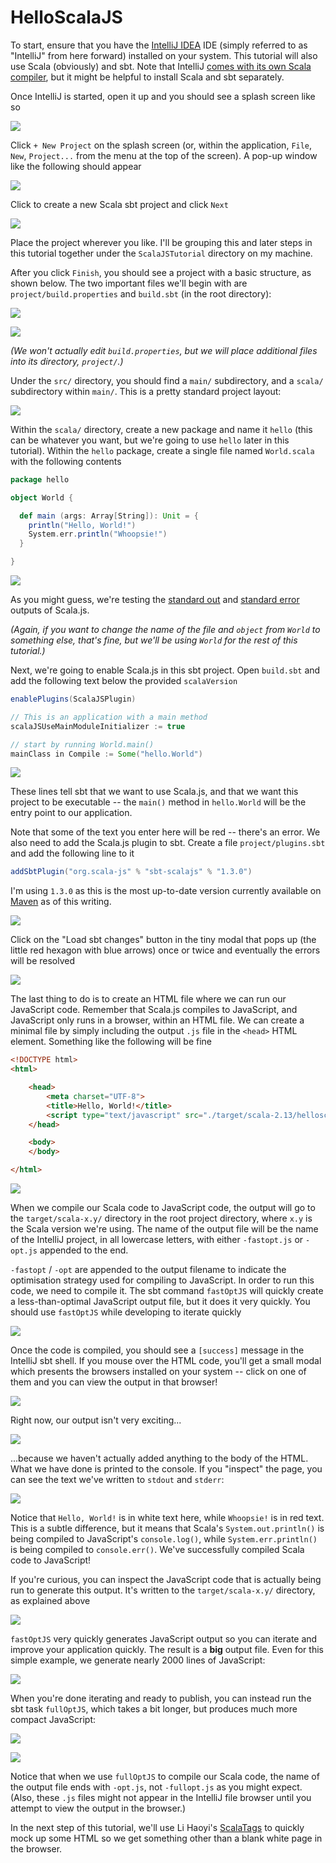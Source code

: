 # HelloScalaJS

To start, ensure that you have the [IntelliJ IDEA](https://www.jetbrains.com/idea/download) IDE (simply referred to as "IntelliJ" from here forward) installed on your system. This tutorial will also use Scala (obviously) and sbt. Note that IntelliJ [comes with its own Scala compiler](https://docs.scala-lang.org/getting-started/intellij-track/building-a-scala-project-with-intellij-and-sbt.html), but it might be helpful to install Scala and sbt separately.

Once IntelliJ is started, open it up and you should see a splash screen like so  

![](https://github.com/awwsmm/HelloScalaJS/blob/master/resources/Screenshot%202020-11-09%20at%2011.00.49.png?raw=true)

Click `+ New Project` on the splash screen (or, within the application, `File`, `New`, `Project...` from the menu at the top of the screen). A pop-up window like the following should appear

![](https://github.com/awwsmm/HelloScalaJS/blob/master/resources/Screenshot%202020-11-09%20at%2011.01.02.png?raw=true)

Click to create a new Scala sbt project and click `Next`

![](https://github.com/awwsmm/HelloScalaJS/blob/master/resources/Screenshot%202020-11-09%20at%2011.04.58.png?raw=true)

Place the project wherever you like. I'll be grouping this and later steps in this tutorial together under the `ScalaJSTutorial` directory on my machine.

After you click `Finish`, you should see a project with a basic structure, as shown below. The two important files we'll begin with are `project/build.properties` and `build.sbt` (in the root directory):

![](https://github.com/awwsmm/HelloScalaJS/blob/master/resources/Screenshot%202020-11-09%20at%2011.08.16.png?raw=true)

![](https://github.com/awwsmm/HelloScalaJS/blob/master/resources/Screenshot%202020-11-09%20at%2011.08.12.png?raw=true)

_(We won't actually edit `build.properties`, but we will place additional files into its directory, `project/`.)_

Under the `src/` directory, you should find a `main/` subdirectory, and a `scala/` subdirectory within `main/`. This is a pretty standard project layout:

![](https://github.com/awwsmm/HelloScalaJS/blob/master/resources/Screenshot%202020-11-09%20at%2011.10.10.png?raw=true)

Within the `scala/` directory, create a new package and name it `hello` (this can be whatever you want, but we're going to use `hello` later in this tutorial). Within the `hello` package, create a single file named `World.scala` with the following contents

```scala
package hello

object World {

  def main (args: Array[String]): Unit = {
    println("Hello, World!")
    System.err.println("Whoopsie!")
  }

}
```

![](https://github.com/awwsmm/HelloScalaJS/blob/master/resources/Screenshot%202020-11-09%20at%2011.12.48.png?raw=true)

As you might guess, we're testing the [standard out](https://en.wikipedia.org/wiki/Standard_streams#Standard_output_(stdout)) and [standard error](https://en.wikipedia.org/wiki/Standard_streams#Standard_error_(stderr)) outputs of Scala.js.

_(Again, if you want to change the name of the file and `object` from `World` to something else, that's fine, but we'll be using `World` for the rest of this tutorial.)_

Next, we're going to enable Scala.js in this sbt project. Open `build.sbt` and add the following text below the provided `scalaVersion`

```scala
enablePlugins(ScalaJSPlugin)

// This is an application with a main method
scalaJSUseMainModuleInitializer := true

// start by running World.main()
mainClass in Compile := Some("hello.World")
```

![](https://github.com/awwsmm/HelloScalaJS/blob/master/resources/Screenshot%202020-11-09%20at%2011.14.07.png?raw=true)

These lines tell sbt that we want to use Scala.js, and that we want this project to be executable -- the `main()` method in `hello.World` will be the entry point to our application.

Note that some of the text you enter here will be red -- there's an error. We also need to add the Scala.js plugin to sbt. Create a file `project/plugins.sbt` and add the following line to it

```scala
addSbtPlugin("org.scala-js" % "sbt-scalajs" % "1.3.0")
```

I'm using `1.3.0` as this is the most up-to-date version currently available on [Maven](https://mvnrepository.com/artifact/org.scala-js/scalajs-library) as of this writing.

![](https://github.com/awwsmm/HelloScalaJS/blob/master/resources/Screenshot%202020-11-09%20at%2011.16.13.png?raw=true)

Click on the "Load sbt changes" button in the tiny modal that pops up (the little red hexagon with blue arrows) once or twice and eventually the errors will be resolved

![](https://github.com/awwsmm/HelloScalaJS/blob/master/resources/Screenshot%202020-11-09%20at%2011.16.42.png?raw=true)

The last thing to do is to create an HTML file where we can run our JavaScript code. Remember that Scala.js compiles to JavaScript, and JavaScript only runs in a browser, within an HTML file. We can create a minimal file by simply including the output `.js` file in the `<head>` HTML element. Something like the following will be fine

```html
<!DOCTYPE html>
<html>

    <head>
        <meta charset="UTF-8">
        <title>Hello, World!</title>
        <script type="text/javascript" src="./target/scala-2.13/helloscalajs-fastopt.js"></script>
    </head>

    <body>
    </body>

</html>
```

![](https://github.com/awwsmm/HelloScalaJS/blob/master/resources/Screenshot%202020-11-09%20at%2011.19.10.png?raw=true)

When we compile our Scala code to JavaScript code, the output will go to the `target/scala-x.y/` directory in the root project directory, where `x.y` is the Scala version we're using. The name of the output file will be the name of the IntelliJ project, in all lowercase letters, with either `-fastopt.js` or `-opt.js` appended to the end.

`-fastopt` / `-opt` are appended to the output filename to indicate the optimisation strategy used for compiling to JavaScript. In order to run this code, we need to compile it. The sbt command `fastOptJS` will quickly create a less-than-optimal JavaScript output file, but it does it very quickly. You should use `fastOptJS` while developing to iterate quickly

![](https://github.com/awwsmm/HelloScalaJS/blob/master/resources/Screenshot%202020-11-09%20at%2011.19.27.png?raw=true)

Once the code is compiled, you should see a `[success]` message in the IntelliJ sbt shell. If you mouse over the HTML code, you'll get a small modal which presents the browsers installed on your system -- click on one of them and you can view the output in that browser!

![](https://github.com/awwsmm/HelloScalaJS/blob/master/resources/Screenshot%202020-11-09%20at%2011.19.50.png?raw=true)

Right now, our output isn't very exciting...

![](https://github.com/awwsmm/HelloScalaJS/blob/master/resources/Screenshot%202020-11-09%20at%2011.20.18.png?raw=true)

...because we haven't actually added anything to the body of the HTML. What we have done is printed to the console. If you "inspect" the page, you can see the text we've written to `stdout` and `stderr`:

![](https://github.com/awwsmm/HelloScalaJS/blob/master/resources/Screenshot%202020-11-09%20at%2011.20.26.png?raw=true)

Notice that `Hello, World!` is in white text here, while `Whoopsie!` is in red text. This is a subtle difference, but it means that Scala's `System.out.println()` is being compiled to JavaScript's `console.log()`, while `System.err.println()` is being compiled to `console.err()`. We've successfully compiled Scala code to JavaScript!

If you're curious, you can inspect the JavaScript code that is actually being run to generate this output. It's written to the `target/scala-x.y/` directory, as explained above

![](https://github.com/awwsmm/HelloScalaJS/blob/master/resources/Screenshot%202020-11-09%20at%2011.26.14.png?raw=true)

`fastOptJS` very quickly generates JavaScript output so you can iterate and improve your application quickly. The result is a **big** output file. Even for this simple example, we generate nearly 2000 lines of JavaScript:

![](https://github.com/awwsmm/HelloScalaJS/blob/master/resources/Screenshot%202020-11-09%20at%2011.26.29.png?raw=true)

When you're done iterating and ready to publish, you can instead run the sbt task `fullOptJS`, which takes a bit longer, but produces much more compact JavaScript:

![](https://github.com/awwsmm/HelloScalaJS/blob/master/resources/Screenshot%202020-11-09%20at%2011.26.41.png?raw=true)

![](https://github.com/awwsmm/HelloScalaJS/blob/master/resources/Screenshot%202020-11-09%20at%2011.27.48.png?raw=true)

Notice that when we use `fullOptJS` to compile our Scala code, the name of the output file ends with `-opt.js`, not `-fullopt.js` as you might expect. (Also, these `.js` files might not appear in the IntelliJ file browser until you attempt to view the output in the browser.)

In the next step of this tutorial, we'll use Li Haoyi's [ScalaTags](https://www.lihaoyi.com/scalatags/) to quickly mock up some HTML so we get something other than a blank white page in the browser.